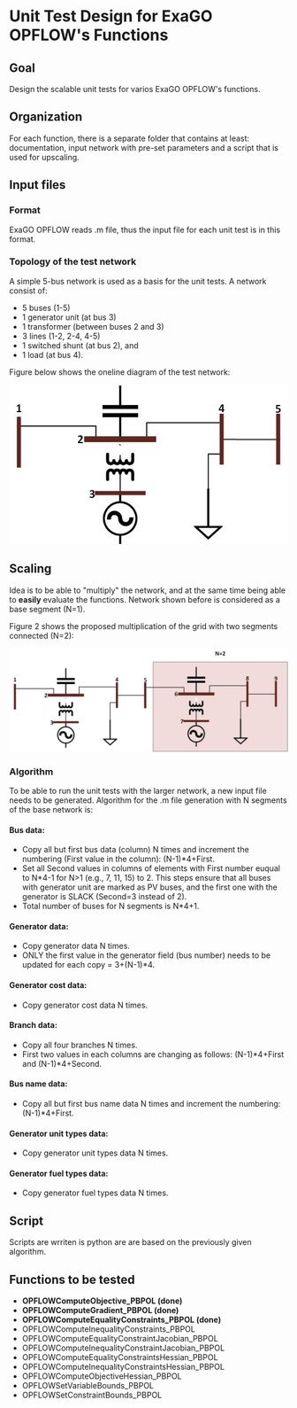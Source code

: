 # Unit Test Design for ExaGO OPFLOW's Functions

## Goal
Design the scalable unit tests for varios ExaGO OPFLOW's functions.

## Organization
For each function, there is a separate folder that contains at least: documentation, input network with pre-set parameters and a script that is used for upscaling.

## Input files

### Format
ExaGO OPFLOW reads .m file, thus the input file for each unit test is in this format.

### Topology of the test network
A simple 5-bus network is used as a basis for the unit tests. A network consist of:
- 5 buses (1-5)
- 1 generator unit (at bus 3)
- 1 transformer (between buses 2 and 3)
- 3 lines (1-2, 2-4, 4-5)
- 1 switched shunt (at bus 2), and 
- 1 load (at bus 4).

Figure below shows the oneline diagram of the test network:

![img1.png](one_oneline.jpg)

## Scaling
Idea is to be able to "multiply" the network, and at the same time being able to **easily** evaluate the functions. Network shown before is considered as a base segment (N=1).

Figure 2 shows the proposed multiplication of the grid with two segments connected (N=2):

![img2.png](two_oneline.jpg)

### Algorithm
To be able to run the unit tests with the larger network, a new input file needs to be generated. Algorithm for the .m file generation with N segments of the base network is:
#### Bus data:
- Copy all but first bus data (column) N times and increment the numbering (First value in the column): (N-1)*4+First.
- Set all Second values in columns of elements with First number euqual to N*4-1 for N>1 (e.g., 7, 11, 15) to 2. This steps ensure that all buses with generator unit are marked as PV buses, and the first one with the generator is SLACK (Second=3 instead of 2).
- Total number of buses for N segments is N*4+1.
#### Generator data:
- Copy generator data N times.
- ONLY the first value in the generator field (bus number) needs to be updated for each copy = 3+(N-1)*4.
#### Generator cost data:
- Copy generator cost data N times.
#### Branch data:
- Copy all four branches N times.
- First two values in each columns are changing as follows: (N-1)*4+First and (N-1)*4+Second.
#### Bus name data:
- Copy all but first bus name data N times and increment the numbering: (N-1)*4+First. 
#### Generator unit types data:
- Copy generator unit types data N times.
#### Generator fuel types data:
- Copy generator fuel types data N times.

## Script

Scripts are wrriten is python are are based on the previously given algorithm.

## Functions to be tested
- **OPFLOWComputeObjective_PBPOL (done)**
- **OPFLOWComputeGradient_PBPOL (done)**
- **OPFLOWComputeEqualityConstraints_PBPOL (done)**
- OPFLOWComputeInequalityConstraints_PBPOL
- OPFLOWComputeEqualityConstraintJacobian_PBPOL
- OPFLOWComputeInequalityConstraintJacobian_PBPOL
- OPFLOWComputeEqualityConstraintsHessian_PBPOL  
- OPFLOWComputeInequalityConstraintsHessian_PBPOL
- OPFLOWComputeObjectiveHessian_PBPOL
- OPFLOWSetVariableBounds_PBPOL
- OPFLOWSetConstraintBounds_PBPOL
